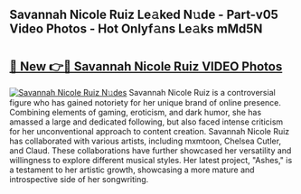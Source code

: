 ## Savannah Nicole Ruiz Le𝚊ked N𝚞de - Part-v05 Video Photos - Hot Onlyf𝚊ns Le𝚊ks mMd5N

# <h2><a href="http://ab64120.deff.icu/?id=Savannah+Nicole+Ruiz">🔗 New 👉🔴 Savannah Nicole Ruiz VIDEO Photos</a></h2>

[![Savannah Nicole Ruiz N𝚞des](https://i.imgur.com/rIISA9y.gif)](http://ab64120.deff.icu/?id=Savannah+Nicole+Ruiz)
Savannah Nicole Ruiz is a controversial figure who has gained notoriety for her unique brand of online presence. Combining elements of gaming, eroticism, and dark humor, she has amassed a large and dedicated following, but also faced intense criticism for her unconventional approach to content creation. Savannah Nicole Ruiz has collaborated with various artists, including mxmtoon, Chelsea Cutler, and Claud. These collaborations have further showcased her versatility and willingness to explore different musical styles. Her latest project, "Ashes," is a testament to her artistic growth, showcasing a more mature and introspective side of her songwriting.

